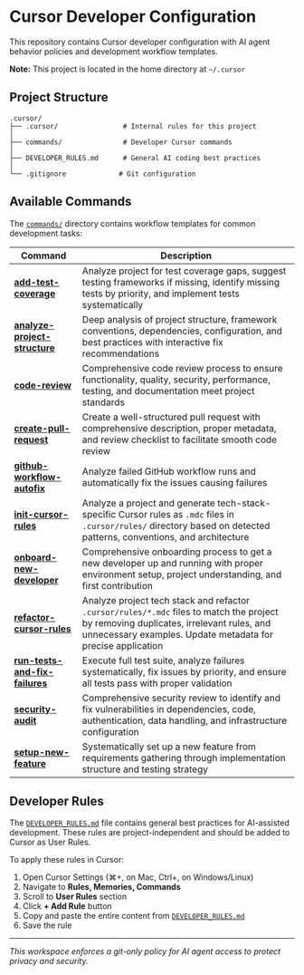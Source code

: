 # Cursor Developer Configuration

This repository contains Cursor developer configuration with AI agent behavior policies and development workflow templates.

**Note:** This project is located in the home directory at `~/.cursor`

## Project Structure

```
.cursor/
├── .cursor/                # Internal rules for this project
│
├── commands/               # Developer Cursor commands
│
├── DEVELOPER_RULES.md      # General AI coding best practices
│
└── .gitignore             # Git configuration
```

## Available Commands

The [`commands/`](commands/) directory contains workflow templates for common development tasks:

| Command | Description |
|---------|-------------|
| [**add-test-coverage**](commands/add-test-coverage.md) | Analyze project for test coverage gaps, suggest testing frameworks if missing, identify missing tests by priority, and implement tests systematically |
| [**analyze-project-structure**](commands/analyze-project-structure.md) | Deep analysis of project structure, framework conventions, dependencies, configuration, and best practices with interactive fix recommendations |
| [**code-review**](commands/code-review.md) | Comprehensive code review process to ensure functionality, quality, security, performance, testing, and documentation meet project standards |
| [**create-pull-request**](commands/create-pull-request.md) | Create a well-structured pull request with comprehensive description, proper metadata, and review checklist to facilitate smooth code review |
| [**github-workflow-autofix**](commands/github-workflow-autofix.md) | Analyze failed GitHub workflow runs and automatically fix the issues causing failures |
| [**init-cursor-rules**](commands/init-cursor-rules.md) | Analyze a project and generate tech-stack-specific Cursor rules as `.mdc` files in `.cursor/rules/` directory based on detected patterns, conventions, and architecture |
| [**onboard-new-developer**](commands/onboard-new-developer.md) | Comprehensive onboarding process to get a new developer up and running with proper environment setup, project understanding, and first contribution |
| [**refactor-cursor-rules**](commands/refactor-cursor-rules.md) | Analyze project tech stack and refactor `.cursor/rules/*.mdc` files to match the project by removing duplicates, irrelevant rules, and unnecessary examples. Update metadata for precise application |
| [**run-tests-and-fix-failures**](commands/run-tests-and-fix-failures.md) | Execute full test suite, analyze failures systematically, fix issues by priority, and ensure all tests pass with proper validation |
| [**security-audit**](commands/security-audit.md) | Comprehensive security review to identify and fix vulnerabilities in dependencies, code, authentication, data handling, and infrastructure configuration |
| [**setup-new-feature**](commands/setup-new-feature.md) | Systematically set up a new feature from requirements gathering through implementation structure and testing strategy |

## Developer Rules

The [`DEVELOPER_RULES.md`](DEVELOPER_RULES.md) file contains general best practices for AI-assisted development. These rules are project-independent and should be added to Cursor as User Rules.

To apply these rules in Cursor:
1. Open Cursor Settings (⌘+, on Mac, Ctrl+, on Windows/Linux)
2. Navigate to **Rules, Memories, Commands**
3. Scroll to **User Rules** section
4. Click **+ Add Rule** button
5. Copy and paste the entire content from [`DEVELOPER_RULES.md`](DEVELOPER_RULES.md)
6. Save the rule

---

*This workspace enforces a git-only policy for AI agent access to protect privacy and security.*
